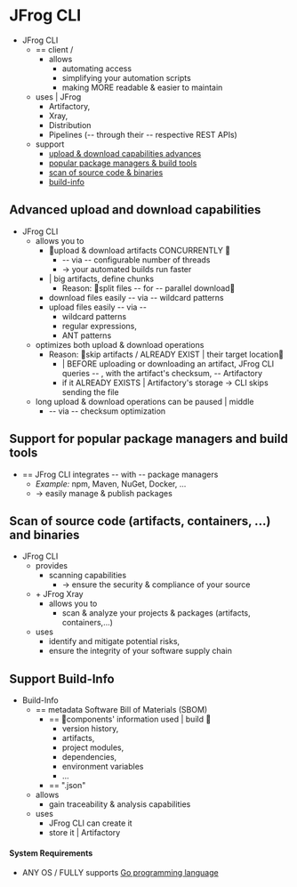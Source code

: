 # JFrog CLI

* JFrog CLI
  * == client / 
    * allows
      * automating access
      * simplifying your automation scripts
      * making MORE readable & easier to maintain 
  * uses | JFrog 
    * Artifactory,
    * Xray,
    * Distribution
    * Pipelines (-- through their -- respective REST APIs)
  * support
    * [upload & download capabilities advances](#advanced-upload-and-download-capabilities)
    * [popular package managers & build tools](#support-for-popular-package-managers-and-build-tools)
    * [scan of source code & binaries](#scan-of-source-code-artifacts-containers--and-binaries)
    * [build-info](#support-build-info)

## Advanced upload and download capabilities

* JFrog CLI     
  * allows you to
    * 👀upload & download artifacts CONCURRENTLY 👀
      * -- via -- configurable number of threads
      * -> your automated builds run faster
    * | big artifacts, define chunks
      * Reason: 🧠split files -- for -- parallel download🧠
    * download files easily -- via -- wildcard patterns
    * upload files easily -- via -- 
      * wildcard patterns
      * regular expressions,
      * ANT patterns
  * optimizes both upload & download operations
    * Reason: 🧠skip artifacts / ALREADY EXIST | their target location🧠 
      * | BEFORE uploading or downloading an artifact, JFrog CLI queries -- , with the artifact's checksum, -- Artifactory
      * if it ALREADY EXISTS | Artifactory's storage -> CLI skips sending the file
  * long upload & download operations can be paused | middle
    * -- via -- checksum optimization

## Support for popular package managers and build tools

* == JFrog CLI integrates -- with -- package managers 
  * _Example:_ npm, Maven, NuGet, Docker, ...
  * -> easily manage & publish packages

## Scan of source code (artifacts, containers, ...) and binaries

* JFrog CLI 
  * provides
    * scanning capabilities
      * -> ensure the security & compliance of your source
  * \+ JFrog Xray
    * allows you to
      * scan & analyze your projects & packages (artifacts, containers,...)
  * uses
    * identify and mitigate potential risks,
    * ensure the integrity of your software supply chain

## Support Build-Info

* Build-Info
  * == metadata Software Bill of Materials (SBOM)  
    * == 👀components' information used | build 👀
      * version history, 
      * artifacts, 
      * project modules, 
      * dependencies,
      * environment variables
      * ...  
    * == ".json"
  * allows
    * gain traceability & analysis capabilities
  * uses
    * JFrog CLI can create it
    * store it | Artifactory

#### System Requirements

* ANY OS / FULLY supports [Go programming language](https://golang.org/)
